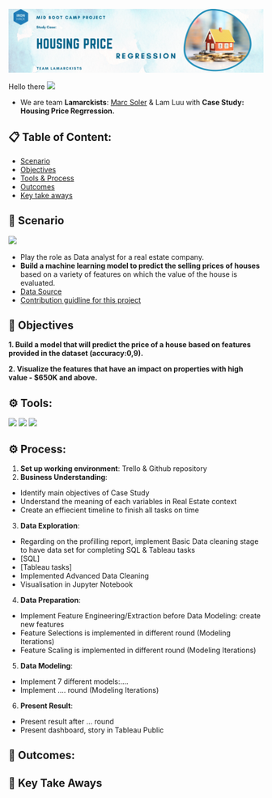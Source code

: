 ![Header](https://github.com/lamtranluu/IRON-HACK_Mid-Bootcamp-Project/blob/main/Images/Watercolor%20Sky%20Photo%20Google%20Classroom%20Header%20(1).png)

Hello there <img src="https://media.giphy.com/media/hvRJCLFzcasrR4ia7z/giphy.gif" width="25px"> 
* We are team **Lamarckists**: [Marc Soler](https://github.com/mrpotato2012)  & Lam Luu with **Case Study: Housing Price Regrression.**
## 📋 Table of Content:
* [Scenario](https://github.com/lamtranluu/IRON-HACK_Mid-Bootcamp-Project#-scenario-)
* [Objectives](https://github.com/lamtranluu/IRON-HACK_Mid-Bootcamp-Project#-objectives-)
* [Tools & Process](https://github.com/lamtranluu/IRON-HACK_Mid-Bootcamp-Project#-tools-)
* [Outcomes](https://github.com/lamtranluu/IRON-HACK_Mid-Bootcamp-Project#-outcomes-) 
* [Key take aways](https://github.com/lamtranluu/IRON-HACK_Mid-Bootcamp-Project#-keystakeaway-) 
## 👀 Scenario 
<img src="https://media.giphy.com/media/TGR2xO6HopOhraWYDo/giphy.gif" width="80px">

- Play the role as Data analyst for a real estate company.
- **Build a machine learning model to predict the selling prices of houses** based on a variety of features on which the value of the house is evaluated.
- [Data Source](https://github.com/ironhack-edu/data_mid_bootcamp_project_regression)
- [Contribution guidline for this project](https://github.com/ironhack-edu/data_mid_bootcamp_project_regression)
## 🎯 Objectives 
**1. Build a model that will predict the price of a house based on features provided in the dataset (accuracy:0,9).**

**2. Visualize the features that have an impact on properties with high value - $650K and above.**
## ⚙️ Tools:
 ![](https://img.shields.io/badge/Tableau-Visualisation-informational?style=flat&logo=tableau&logoColor=white&color=2bbc8a)
 ![](https://img.shields.io/badge/Python-Code-informational?style=flat&logo=python&logoColor=white&color=2dbc8a)
 ![](https://img.shields.io/badge/MySQL-Querry-informational?style=flat&logo=mysql&logoColor=white&color=2bbc8a)
 ## ⚙️ Process:
 1. **Set up working environment**: Trello & Github repository
 2. **Business Understanding**: 
 - Identify main objectives of Case Study
 - Understand the meaning of each variables in Real Estate context
 - Create an effiecient timeline to finish all tasks on time
 3. **Data Exploration**: 
 - Regarding on the profilling report, implement Basic Data cleaning stage to have data set for completing SQL & Tableau tasks
 - [SQL]
 - [Tableau tasks]
 - Implemented Advanced Data Cleaning
 - Visualisation in Jupyter Notebook
 4. **Data Preparation**:
 - Implement Feature Engineering/Extraction before Data Modeling: create new features
 - Feature Selections is implemented in different round (Modeling Iterations)
 - Feature Scaling is implemented in different round (Modeling Iterations)
 5. **Data Modeling**:
 - Implement 7 different models:....
 - Implement .... round (Modeling Iterations)
 6. **Present Result**:
 - Present result after ... round
 - Present dashboard, story in Tableau Public
 
 ## 🔎 Outcomes:
 
 
 ## 📌 Key Take Aways
 


